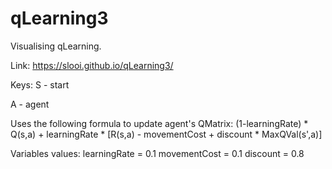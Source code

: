# qLearning3
Visualising qLearning. 

Link: https://slooi.github.io/qLearning3/

Keys:
S - start

A - agent

Uses the following formula to update agent's QMatrix:
(1-learningRate) * Q(s,a) + learningRate * [R(s,a) - movementCost + discount * MaxQVal(s',a)]

Variables values:
learningRate = 0.1
movementCost = 0.1
discount = 0.8
